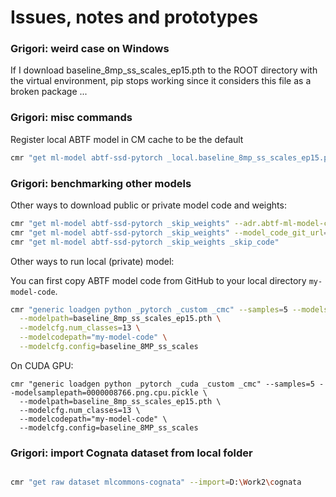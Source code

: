 ﻿# Issues, notes and prototypes

### Grigori: weird case on Windows

If I download baseline_8mp_ss_scales_ep15.pth to the ROOT directory with the virtual environment,
pip stops working since it considers this file as a broken package ...


### Grigori: misc commands

Register local ABTF model in CM cache to be the default

```bash
cmr "get ml-model abtf-ssd-pytorch _local.baseline_8mp_ss_scales_ep15.pth"
```

### Grigori: benchmarking other models

Other ways to download public or private model code and weights:
```bash
cmr "get ml-model abtf-ssd-pytorch _skip_weights" --adr.abtf-ml-model-code-git-repo.env.CM_ABTF_MODEL_CODE_GIT_URL=https://github.com/mlcommons/abtf-ssd-pytorch
cmr "get ml-model abtf-ssd-pytorch _skip_weights" --model_code_git_url=https://github.com/mlcommons/abtf-ssd-pytorch --model_code_git_branch=cognata-cm
cmr "get ml-model abtf-ssd-pytorch _skip_weights _skip_code"
```

Other ways to run local (private) model:

You can first copy ABTF model code from GitHub to your local directory `my-model-code`.

```bash
cmr "generic loadgen python _pytorch _custom _cmc" --samples=5 --modelsamplepath=0000008766.png.cpu.pickle \
  --modelpath=baseline_8mp_ss_scales_ep15.pth \
  --modelcfg.num_classes=13 \
  --modelcodepath="my-model-code" \
  --modelcfg.config=baseline_8MP_ss_scales
```

On CUDA GPU:

```
cmr "generic loadgen python _pytorch _cuda _custom _cmc" --samples=5 --modelsamplepath=0000008766.png.cpu.pickle \
  --modelpath=baseline_8mp_ss_scales_ep15.pth \
  --modelcfg.num_classes=13 \
  --modelcodepath="my-model-code" \
  --modelcfg.config=baseline_8MP_ss_scales
```





### Grigori: import Cognata dataset from local folder

```bash

cmr "get raw dataset mlcommons-cognata" --import=D:\Work2\cognata
```